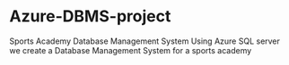 # Azure-DBMS-project
Sports Academy Database Management System
Using Azure SQL server we create a Database Management System for a sports academy 
